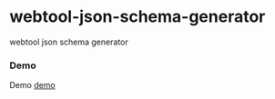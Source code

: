 # webtool-json-schema-generator

webtool json schema generator

### Demo

Demo [demo](https://josudoey.github.io/webtool-json-schema-generator)
